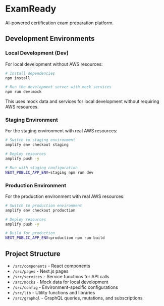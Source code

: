 # ExamReady

AI-powered certification exam preparation platform.

## Development Environments

### Local Development (Dev)

For local development without AWS resources:

```bash
# Install dependencies
npm install

# Run the development server with mock services
npm run dev:mock
```

This uses mock data and services for local development without requiring AWS resources.

### Staging Environment

For the staging environment with real AWS resources:

```bash
# Switch to staging environment
amplify env checkout staging

# Deploy resources
amplify push -y

# Run with staging configuration
NEXT_PUBLIC_APP_ENV=staging npm run dev
```

### Production Environment

For the production environment with real AWS resources:

```bash
# Switch to production environment
amplify env checkout production

# Deploy resources
amplify push -y

# Build for production
NEXT_PUBLIC_APP_ENV=production npm run build
```

## Project Structure

- `/src/components` - React components
- `/src/pages` - Next.js pages
- `/src/services` - Service functions for API calls
- `/src/mocks` - Mock data for local development
- `/src/config` - Environment-specific configurations
- `/src/lib` - Utility functions and libraries
- `/src/graphql` - GraphQL queries, mutations, and subscriptions